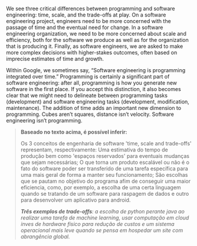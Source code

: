 We see three critical differences between programming and software engineering: time, scale, and the trade-offs at play. On a software engineering project, engineers need to be more concerned with the passage of time and the eventual need for change. In a software engineering organization, we need to be more concerned about scale and efficiency, both for the software we produce as well as for the organization that is producing it. Finally, as software engineers, we are asked to make more complex decisions with higher-stakes outcomes, often based on imprecise estimates of time and growth.

Within Google, we sometimes say, “Software engineering is programming integrated over time.” Programming is certainly a significant part of software engineering: after all, programming is how you generate new software in the first place. If you accept this distinction, it also becomes clear that we might need to delineate between programming tasks (development) and software engineering tasks (development, modification, maintenance). The addition of time adds an important new dimension to programming. Cubes aren’t squares, distance isn’t velocity. Software engineering isn’t programming.

> __Baseado no texto acima, é possível inferir:__
>
> Os 3 conceitos de engenharia de software 'time, scale and trade-offs' representam, respectivamente: Uma estimativa do tempo de produção bem como 'espaços reservados' para eventuais mudanças que sejam necessárias; O que torna um produto escalável ou não é o fato do software poder ser transferido de uma tarefa específica para uma mais geral de forma a manter seu funcionamento; São escolhas que se pautam no objetivo do programa afim de conseguir uma maior eficiencia, como, por exemplo, a escolha de uma certa linguagem quando se tratando de um software para raspagem de dados e outro para desenvolver um aplicativo para android.
>
>_**Três exemplos de trade-offs**: a escolha de python perante java ao realizar uma tarefa de machine learning, usar computação em cloud inves de hardware físico para redução de custos e um sistema operacional mais leve quando se pensa em hospedar um site com abrangência global._
